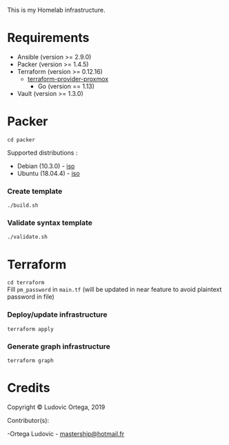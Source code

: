 This is my Homelab infrastructure.

# Requirements

- Ansible (version >= 2.9.0)
- Packer (version >= 1.4.5)
- Terraform (version >= 0.12.16)
	- [terraform-provider-proxmox](https://github.com/Telmate/terraform-provider-proxmox)
		- Go (version == 1.13)
- Vault (version >= 1.3.0)

# Packer
`cd packer`

Supported distributions :
- Debian (10.3.0) - [iso](https://cdimage.debian.org/debian-cd/current/amd64/iso-cd/debian-10.3.0-amd64-netinst.iso)
- Ubuntu (18.04.4) - [iso](http://cdimage.ubuntu.com/releases/18.04/release/ubuntu-18.04.4-server-amd64.iso)

### Create template
`./build.sh`

### Validate syntax template
`./validate.sh`

# Terraform
`cd terraform`\
Fill `pm_password` in `main.tf` (will be updated in near feature to avoid plaintext password in file)

### Deploy/update infrastructure
`terraform apply`

### Generate graph infrastructure
`terraform graph`

# Credits

Copyright © Ludovic Ortega, 2019

Contributor(s):

-Ortega Ludovic - mastership@hotmail.fr